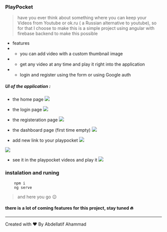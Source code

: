 ### PlayPocket
> have you ever think about something where you can keep your Videos from Youtube or ok.ru ( a Russian alternative to youtube), so for that I choose to make this is a simple project using angular with firebase backend to make this  possible

- features 
- * you can add video with a custom thumbnail image
- * get any video at any time and play it right into the application
- * login and register using the form or using Google auth




##### UI of the application  : 
 - the home page
![](https://i.imgur.com/pkwgJlE.jpg)

- the login page
![](https://i.imgur.com/5070pH0.png)

- the registeration page
![](https://i.imgur.com/g7hcQ51.png)

- the dashboard page (first time empty)
![](https://i.imgur.com/8H53HN5.png)

- add new link to your playpocket
 ![](https://i.imgur.com/wAe87sK.png)
 
 ![](https://i.imgur.com/Zho0Jbu.png)

- see it in the playpocket videos and play it
 ![](https://i.imgur.com/GbzgIGP.png)

### instalation and runing 
```bash=
    npm i
    ng serve
```
> and here you go :wink: 

#### there is a lot of coming features for this  project, stay tuned :fire: 

---
Created with :heart: By Abdellatif Ahammad

